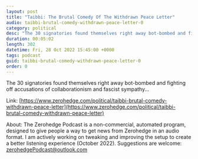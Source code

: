 ```yaml
---
layout: post
title: "Taibbi: The Brutal Comedy Of The Withdrawn Peace Letter"
audio: taibbi-brutal-comedy-withdrawn-peace-letter-0
category: political
desc: "The 30 signatories found themselves right away bot-bombed and fighting off accusations of collaborationism and fascist sympathy..."
duration: 00:05:02
length: 302
datetime: Fri, 28 Oct 2022 15:45:00 +0000
tags: podcast
guid: taibbi-brutal-comedy-withdrawn-peace-letter-0
order: 0
---
```

The 30 signatories found themselves right away bot-bombed and fighting off accusations of collaborationism and fascist sympathy...

Link: [https://www.zerohedge.com/political/taibbi-brutal-comedy-withdrawn-peace-letter](https://www.zerohedge.com/political/taibbi-brutal-comedy-withdrawn-peace-letter)

About: The Zerohedge Podcast is a non-commercial, automated program, designed to give people a way to get news from Zerohedge in an audio format.  I am actively working on tweaking and improving the setup to create a better listening experience (October 2022).  Suggestions are welcome: [zerohedgePodcast@outlook.com](mailto:zerohedgePodcast@outlook.com)